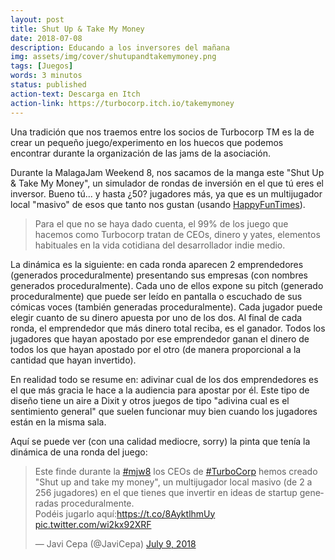 ```yaml
---
layout: post
title: Shut Up & Take My Money
date: 2018-07-08
description: Educando a los inversores del mañana
img: assets/img/cover/shutupandtakemymoney.png
tags: [Juegos]
words: 3 minutos
status: published
action-text: Descarga en Itch
action-link: https://turbocorp.itch.io/takemymoney
---
```


Una tradición que nos traemos entre los socios de Turbocorp TM es la de crear un pequeño juego/experimento en los huecos que podemos encontrar durante la organización de las jams de la asociación.

Durante la MalagaJam Weekend 8, nos sacamos de la manga este "Shut Up & Take My Money", un simulador de rondas de inversión en el que tú eres el inversor. Bueno tú... y hasta ¿50? jugadores más, ya que es un multijugador local "masivo" de esos que tanto nos gustan (usando [HappyFunTimes](http://docs.happyfuntimes.net/)).

<blockquote>Para el que no se haya dado cuenta, el 99% de los juego que hacemos como Turbocorp tratan de CEOs, dinero y yates, elementos habituales en la vida cotidiana del desarrollador indie medio.</blockquote>

La dinámica es la siguiente: en cada ronda aparecen 2 emprendedores (generados proceduralmente) presentando sus empresas (con nombres generados proceduralmente). Cada uno de ellos expone su pitch (generado proceduralmente) que puede ser leído en pantalla o escuchado de sus cómicas voces (también generadas proceduralmente). Cada jugador puede elegir cuanto de su dinero apuesta por uno de los dos. Al final de cada ronda, el emprendedor que más dinero total reciba, es el ganador. Todos los jugadores que hayan apostado por ese emprendedor ganan el dinero de todos los que hayan apostado por el otro (de manera proporcional a la cantidad que hayan invertido).

En realidad todo se resume en: adivinar cual de los dos emprendedores es el que más gracia le hace a la audiencia para apostar por él. Este tipo de diseño tiene un aire a Dixit y otros juegos de tipo "adivina cual es el sentimiento general" que suelen funcionar muy bien cuando los jugadores están en la misma sala.

Aquí se puede ver (con una calidad mediocre, sorry) la pinta que tenía la dinámica de una ronda del juego:

<blockquote class="twitter-tweet"><p lang="es" dir="ltr">Este finde durante la <a href="https://twitter.com/hashtag/mjw8?src=hash&amp;ref_src=twsrc%5Etfw">#mjw8</a> los CEOs de <a href="https://twitter.com/hashtag/TurboCorp?src=hash&amp;ref_src=twsrc%5Etfw">#TurboCorp</a> hemos creado &quot;Shut up and take my money&quot;, un multijugador local masivo (de 2 a 256 jugadores) en el que tienes que invertir en ideas de startup generadas proceduralmente.<br>Podéis jugarlo aquí:<a href="https://t.co/8AyktlhmUy">https://t.co/8AyktlhmUy</a> <a href="https://t.co/wi2kx92XRF">pic.twitter.com/wi2kx92XRF</a></p>&mdash; Javi Cepa (@JaviCepa) <a href="https://twitter.com/JaviCepa/status/1016256789850021889?ref_src=twsrc%5Etfw">July 9, 2018</a></blockquote> <script async src="https://platform.twitter.com/widgets.js" charset="utf-8"></script>